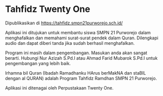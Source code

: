 # Tahfidz Twenty One
Dipublikasikan di https://tahfidz.smpn21purworejo.sch.id/

Aplikasi ini ditujukan untuk membantu siswa SMPN 21 Purworejo dalam menghafalkan dan memahami surat-surat pendek dalam Quran. Dilengkapi audio dan dapat diberi tanda jika sudah berhasil menghafalkan.

Program ini masih dalam pengembangan. Masukan anda akan sangat berarti. Hubungi Nur Azizah S.Pd.I atau Ahmad Farid Mubarok S.Pd.I untuk pengembangan yang lebih baik.

Irhamna bil Quran (Ibadah Ramadhanku HArus berMakNA dan staBIL dengan al QURAN) adalah Program Tahfidz Ramdhan SMPN 21 Purworejo. 

Aplikasi ini ditenagai oleh Perpustakaan Twenty One.

